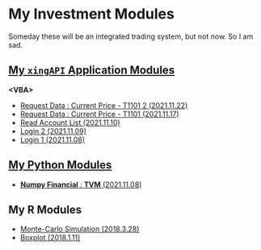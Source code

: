 # My Investment Modules
Someday these will be an integrated trading system, but not now. So I am sad.

## [My `xingAPI` Application Modules](/XingAPI#my-xingapi-application-modules)
**\<VBA>**  
- [Request Data : Current Price - T1101 2 (2021.11.22)]()
- [Request Data : Current Price - T1101 (2021.11.17)](/XingAPI#request-data--current-price---t1101-20211117)
- [Read Account List (2021.11.10)](/XingAPI#read-account-list-20211110)
- [Login 2 (2021.11.09)](/XingAPI#login-2-20211109)
- [Login 1 (2021.11.08)](/XingAPI#login-1-20211108)

## [My Python Modules](/Python#python)
- [**Numpy Financial** : **TVM** (2021.11.08)](/Python#numpy-financial--tvm-20211108)

## My R Modules
- [Monte-Carlo Simulation (2018.3.28)](/Monte%20Carlo%20Simulation#r_monte_carlo_simulation_20180328r)
- [Boxplot (2018.1.11)](/Boxplot#boxplot-2018111)